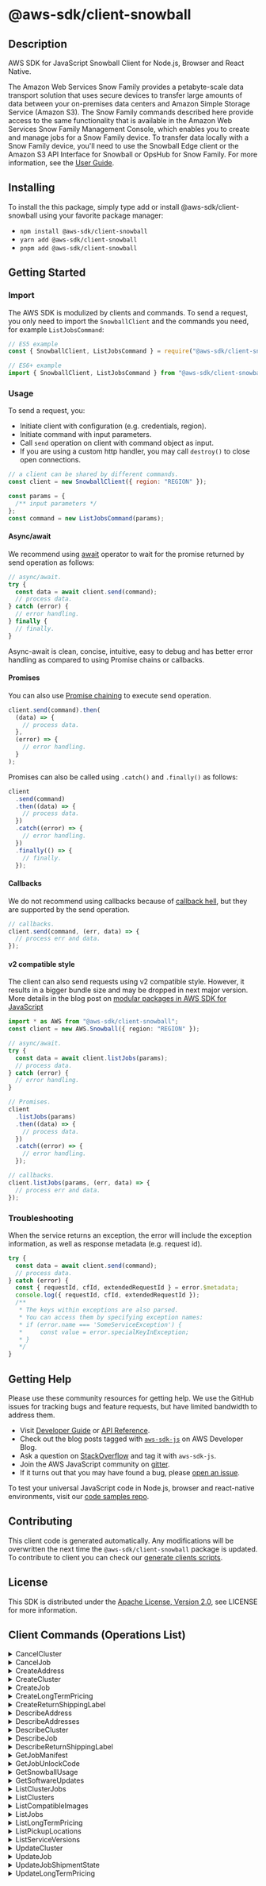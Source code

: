 <!-- generated file, do not edit directly -->

# @aws-sdk/client-snowball

## Description

AWS SDK for JavaScript Snowball Client for Node.js, Browser and React Native.

<p>The Amazon Web Services Snow Family provides a petabyte-scale data transport solution that uses
secure devices to transfer large amounts of data between your on-premises data centers and
Amazon Simple Storage Service (Amazon S3). The Snow Family commands described here provide access to the same
functionality that is available in the Amazon Web Services Snow Family Management Console, which enables you to create
and manage jobs for a Snow Family device. To transfer data locally with a Snow Family device,
you'll need to use the Snowball Edge client or the Amazon S3 API Interface for Snowball or OpsHub for Snow Family. For more information, see the <a href="https://docs.aws.amazon.com/AWSImportExport/latest/ug/api-reference.html">User Guide</a>.</p>

## Installing

To install the this package, simply type add or install @aws-sdk/client-snowball
using your favorite package manager:

- `npm install @aws-sdk/client-snowball`
- `yarn add @aws-sdk/client-snowball`
- `pnpm add @aws-sdk/client-snowball`

## Getting Started

### Import

The AWS SDK is modulized by clients and commands.
To send a request, you only need to import the `SnowballClient` and
the commands you need, for example `ListJobsCommand`:

```js
// ES5 example
const { SnowballClient, ListJobsCommand } = require("@aws-sdk/client-snowball");
```

```ts
// ES6+ example
import { SnowballClient, ListJobsCommand } from "@aws-sdk/client-snowball";
```

### Usage

To send a request, you:

- Initiate client with configuration (e.g. credentials, region).
- Initiate command with input parameters.
- Call `send` operation on client with command object as input.
- If you are using a custom http handler, you may call `destroy()` to close open connections.

```js
// a client can be shared by different commands.
const client = new SnowballClient({ region: "REGION" });

const params = {
  /** input parameters */
};
const command = new ListJobsCommand(params);
```

#### Async/await

We recommend using [await](https://developer.mozilla.org/en-US/docs/Web/JavaScript/Reference/Operators/await)
operator to wait for the promise returned by send operation as follows:

```js
// async/await.
try {
  const data = await client.send(command);
  // process data.
} catch (error) {
  // error handling.
} finally {
  // finally.
}
```

Async-await is clean, concise, intuitive, easy to debug and has better error handling
as compared to using Promise chains or callbacks.

#### Promises

You can also use [Promise chaining](https://developer.mozilla.org/en-US/docs/Web/JavaScript/Guide/Using_promises#chaining)
to execute send operation.

```js
client.send(command).then(
  (data) => {
    // process data.
  },
  (error) => {
    // error handling.
  }
);
```

Promises can also be called using `.catch()` and `.finally()` as follows:

```js
client
  .send(command)
  .then((data) => {
    // process data.
  })
  .catch((error) => {
    // error handling.
  })
  .finally(() => {
    // finally.
  });
```

#### Callbacks

We do not recommend using callbacks because of [callback hell](http://callbackhell.com/),
but they are supported by the send operation.

```js
// callbacks.
client.send(command, (err, data) => {
  // process err and data.
});
```

#### v2 compatible style

The client can also send requests using v2 compatible style.
However, it results in a bigger bundle size and may be dropped in next major version. More details in the blog post
on [modular packages in AWS SDK for JavaScript](https://aws.amazon.com/blogs/developer/modular-packages-in-aws-sdk-for-javascript/)

```ts
import * as AWS from "@aws-sdk/client-snowball";
const client = new AWS.Snowball({ region: "REGION" });

// async/await.
try {
  const data = await client.listJobs(params);
  // process data.
} catch (error) {
  // error handling.
}

// Promises.
client
  .listJobs(params)
  .then((data) => {
    // process data.
  })
  .catch((error) => {
    // error handling.
  });

// callbacks.
client.listJobs(params, (err, data) => {
  // process err and data.
});
```

### Troubleshooting

When the service returns an exception, the error will include the exception information,
as well as response metadata (e.g. request id).

```js
try {
  const data = await client.send(command);
  // process data.
} catch (error) {
  const { requestId, cfId, extendedRequestId } = error.$metadata;
  console.log({ requestId, cfId, extendedRequestId });
  /**
   * The keys within exceptions are also parsed.
   * You can access them by specifying exception names:
   * if (error.name === 'SomeServiceException') {
   *     const value = error.specialKeyInException;
   * }
   */
}
```

## Getting Help

Please use these community resources for getting help.
We use the GitHub issues for tracking bugs and feature requests, but have limited bandwidth to address them.

- Visit [Developer Guide](https://docs.aws.amazon.com/sdk-for-javascript/v3/developer-guide/welcome.html)
  or [API Reference](https://docs.aws.amazon.com/AWSJavaScriptSDK/v3/latest/index.html).
- Check out the blog posts tagged with [`aws-sdk-js`](https://aws.amazon.com/blogs/developer/tag/aws-sdk-js/)
  on AWS Developer Blog.
- Ask a question on [StackOverflow](https://stackoverflow.com/questions/tagged/aws-sdk-js) and tag it with `aws-sdk-js`.
- Join the AWS JavaScript community on [gitter](https://gitter.im/aws/aws-sdk-js-v3).
- If it turns out that you may have found a bug, please [open an issue](https://github.com/aws/aws-sdk-js-v3/issues/new/choose).

To test your universal JavaScript code in Node.js, browser and react-native environments,
visit our [code samples repo](https://github.com/aws-samples/aws-sdk-js-tests).

## Contributing

This client code is generated automatically. Any modifications will be overwritten the next time the `@aws-sdk/client-snowball` package is updated.
To contribute to client you can check our [generate clients scripts](https://github.com/aws/aws-sdk-js-v3/tree/main/scripts/generate-clients).

## License

This SDK is distributed under the
[Apache License, Version 2.0](http://www.apache.org/licenses/LICENSE-2.0),
see LICENSE for more information.

## Client Commands (Operations List)

<details>
<summary>
CancelCluster
</summary>

[Command API Reference](https://docs.aws.amazon.com/AWSJavaScriptSDK/v3/latest/clients/client-snowball/classes/cancelclustercommand.html) / [Input](https://docs.aws.amazon.com/AWSJavaScriptSDK/v3/latest/clients/client-snowball/interfaces/cancelclustercommandinput.html) / [Output](https://docs.aws.amazon.com/AWSJavaScriptSDK/v3/latest/clients/client-snowball/interfaces/cancelclustercommandoutput.html)

</details>
<details>
<summary>
CancelJob
</summary>

[Command API Reference](https://docs.aws.amazon.com/AWSJavaScriptSDK/v3/latest/clients/client-snowball/classes/canceljobcommand.html) / [Input](https://docs.aws.amazon.com/AWSJavaScriptSDK/v3/latest/clients/client-snowball/interfaces/canceljobcommandinput.html) / [Output](https://docs.aws.amazon.com/AWSJavaScriptSDK/v3/latest/clients/client-snowball/interfaces/canceljobcommandoutput.html)

</details>
<details>
<summary>
CreateAddress
</summary>

[Command API Reference](https://docs.aws.amazon.com/AWSJavaScriptSDK/v3/latest/clients/client-snowball/classes/createaddresscommand.html) / [Input](https://docs.aws.amazon.com/AWSJavaScriptSDK/v3/latest/clients/client-snowball/interfaces/createaddresscommandinput.html) / [Output](https://docs.aws.amazon.com/AWSJavaScriptSDK/v3/latest/clients/client-snowball/interfaces/createaddresscommandoutput.html)

</details>
<details>
<summary>
CreateCluster
</summary>

[Command API Reference](https://docs.aws.amazon.com/AWSJavaScriptSDK/v3/latest/clients/client-snowball/classes/createclustercommand.html) / [Input](https://docs.aws.amazon.com/AWSJavaScriptSDK/v3/latest/clients/client-snowball/interfaces/createclustercommandinput.html) / [Output](https://docs.aws.amazon.com/AWSJavaScriptSDK/v3/latest/clients/client-snowball/interfaces/createclustercommandoutput.html)

</details>
<details>
<summary>
CreateJob
</summary>

[Command API Reference](https://docs.aws.amazon.com/AWSJavaScriptSDK/v3/latest/clients/client-snowball/classes/createjobcommand.html) / [Input](https://docs.aws.amazon.com/AWSJavaScriptSDK/v3/latest/clients/client-snowball/interfaces/createjobcommandinput.html) / [Output](https://docs.aws.amazon.com/AWSJavaScriptSDK/v3/latest/clients/client-snowball/interfaces/createjobcommandoutput.html)

</details>
<details>
<summary>
CreateLongTermPricing
</summary>

[Command API Reference](https://docs.aws.amazon.com/AWSJavaScriptSDK/v3/latest/clients/client-snowball/classes/createlongtermpricingcommand.html) / [Input](https://docs.aws.amazon.com/AWSJavaScriptSDK/v3/latest/clients/client-snowball/interfaces/createlongtermpricingcommandinput.html) / [Output](https://docs.aws.amazon.com/AWSJavaScriptSDK/v3/latest/clients/client-snowball/interfaces/createlongtermpricingcommandoutput.html)

</details>
<details>
<summary>
CreateReturnShippingLabel
</summary>

[Command API Reference](https://docs.aws.amazon.com/AWSJavaScriptSDK/v3/latest/clients/client-snowball/classes/createreturnshippinglabelcommand.html) / [Input](https://docs.aws.amazon.com/AWSJavaScriptSDK/v3/latest/clients/client-snowball/interfaces/createreturnshippinglabelcommandinput.html) / [Output](https://docs.aws.amazon.com/AWSJavaScriptSDK/v3/latest/clients/client-snowball/interfaces/createreturnshippinglabelcommandoutput.html)

</details>
<details>
<summary>
DescribeAddress
</summary>

[Command API Reference](https://docs.aws.amazon.com/AWSJavaScriptSDK/v3/latest/clients/client-snowball/classes/describeaddresscommand.html) / [Input](https://docs.aws.amazon.com/AWSJavaScriptSDK/v3/latest/clients/client-snowball/interfaces/describeaddresscommandinput.html) / [Output](https://docs.aws.amazon.com/AWSJavaScriptSDK/v3/latest/clients/client-snowball/interfaces/describeaddresscommandoutput.html)

</details>
<details>
<summary>
DescribeAddresses
</summary>

[Command API Reference](https://docs.aws.amazon.com/AWSJavaScriptSDK/v3/latest/clients/client-snowball/classes/describeaddressescommand.html) / [Input](https://docs.aws.amazon.com/AWSJavaScriptSDK/v3/latest/clients/client-snowball/interfaces/describeaddressescommandinput.html) / [Output](https://docs.aws.amazon.com/AWSJavaScriptSDK/v3/latest/clients/client-snowball/interfaces/describeaddressescommandoutput.html)

</details>
<details>
<summary>
DescribeCluster
</summary>

[Command API Reference](https://docs.aws.amazon.com/AWSJavaScriptSDK/v3/latest/clients/client-snowball/classes/describeclustercommand.html) / [Input](https://docs.aws.amazon.com/AWSJavaScriptSDK/v3/latest/clients/client-snowball/interfaces/describeclustercommandinput.html) / [Output](https://docs.aws.amazon.com/AWSJavaScriptSDK/v3/latest/clients/client-snowball/interfaces/describeclustercommandoutput.html)

</details>
<details>
<summary>
DescribeJob
</summary>

[Command API Reference](https://docs.aws.amazon.com/AWSJavaScriptSDK/v3/latest/clients/client-snowball/classes/describejobcommand.html) / [Input](https://docs.aws.amazon.com/AWSJavaScriptSDK/v3/latest/clients/client-snowball/interfaces/describejobcommandinput.html) / [Output](https://docs.aws.amazon.com/AWSJavaScriptSDK/v3/latest/clients/client-snowball/interfaces/describejobcommandoutput.html)

</details>
<details>
<summary>
DescribeReturnShippingLabel
</summary>

[Command API Reference](https://docs.aws.amazon.com/AWSJavaScriptSDK/v3/latest/clients/client-snowball/classes/describereturnshippinglabelcommand.html) / [Input](https://docs.aws.amazon.com/AWSJavaScriptSDK/v3/latest/clients/client-snowball/interfaces/describereturnshippinglabelcommandinput.html) / [Output](https://docs.aws.amazon.com/AWSJavaScriptSDK/v3/latest/clients/client-snowball/interfaces/describereturnshippinglabelcommandoutput.html)

</details>
<details>
<summary>
GetJobManifest
</summary>

[Command API Reference](https://docs.aws.amazon.com/AWSJavaScriptSDK/v3/latest/clients/client-snowball/classes/getjobmanifestcommand.html) / [Input](https://docs.aws.amazon.com/AWSJavaScriptSDK/v3/latest/clients/client-snowball/interfaces/getjobmanifestcommandinput.html) / [Output](https://docs.aws.amazon.com/AWSJavaScriptSDK/v3/latest/clients/client-snowball/interfaces/getjobmanifestcommandoutput.html)

</details>
<details>
<summary>
GetJobUnlockCode
</summary>

[Command API Reference](https://docs.aws.amazon.com/AWSJavaScriptSDK/v3/latest/clients/client-snowball/classes/getjobunlockcodecommand.html) / [Input](https://docs.aws.amazon.com/AWSJavaScriptSDK/v3/latest/clients/client-snowball/interfaces/getjobunlockcodecommandinput.html) / [Output](https://docs.aws.amazon.com/AWSJavaScriptSDK/v3/latest/clients/client-snowball/interfaces/getjobunlockcodecommandoutput.html)

</details>
<details>
<summary>
GetSnowballUsage
</summary>

[Command API Reference](https://docs.aws.amazon.com/AWSJavaScriptSDK/v3/latest/clients/client-snowball/classes/getsnowballusagecommand.html) / [Input](https://docs.aws.amazon.com/AWSJavaScriptSDK/v3/latest/clients/client-snowball/interfaces/getsnowballusagecommandinput.html) / [Output](https://docs.aws.amazon.com/AWSJavaScriptSDK/v3/latest/clients/client-snowball/interfaces/getsnowballusagecommandoutput.html)

</details>
<details>
<summary>
GetSoftwareUpdates
</summary>

[Command API Reference](https://docs.aws.amazon.com/AWSJavaScriptSDK/v3/latest/clients/client-snowball/classes/getsoftwareupdatescommand.html) / [Input](https://docs.aws.amazon.com/AWSJavaScriptSDK/v3/latest/clients/client-snowball/interfaces/getsoftwareupdatescommandinput.html) / [Output](https://docs.aws.amazon.com/AWSJavaScriptSDK/v3/latest/clients/client-snowball/interfaces/getsoftwareupdatescommandoutput.html)

</details>
<details>
<summary>
ListClusterJobs
</summary>

[Command API Reference](https://docs.aws.amazon.com/AWSJavaScriptSDK/v3/latest/clients/client-snowball/classes/listclusterjobscommand.html) / [Input](https://docs.aws.amazon.com/AWSJavaScriptSDK/v3/latest/clients/client-snowball/interfaces/listclusterjobscommandinput.html) / [Output](https://docs.aws.amazon.com/AWSJavaScriptSDK/v3/latest/clients/client-snowball/interfaces/listclusterjobscommandoutput.html)

</details>
<details>
<summary>
ListClusters
</summary>

[Command API Reference](https://docs.aws.amazon.com/AWSJavaScriptSDK/v3/latest/clients/client-snowball/classes/listclusterscommand.html) / [Input](https://docs.aws.amazon.com/AWSJavaScriptSDK/v3/latest/clients/client-snowball/interfaces/listclusterscommandinput.html) / [Output](https://docs.aws.amazon.com/AWSJavaScriptSDK/v3/latest/clients/client-snowball/interfaces/listclusterscommandoutput.html)

</details>
<details>
<summary>
ListCompatibleImages
</summary>

[Command API Reference](https://docs.aws.amazon.com/AWSJavaScriptSDK/v3/latest/clients/client-snowball/classes/listcompatibleimagescommand.html) / [Input](https://docs.aws.amazon.com/AWSJavaScriptSDK/v3/latest/clients/client-snowball/interfaces/listcompatibleimagescommandinput.html) / [Output](https://docs.aws.amazon.com/AWSJavaScriptSDK/v3/latest/clients/client-snowball/interfaces/listcompatibleimagescommandoutput.html)

</details>
<details>
<summary>
ListJobs
</summary>

[Command API Reference](https://docs.aws.amazon.com/AWSJavaScriptSDK/v3/latest/clients/client-snowball/classes/listjobscommand.html) / [Input](https://docs.aws.amazon.com/AWSJavaScriptSDK/v3/latest/clients/client-snowball/interfaces/listjobscommandinput.html) / [Output](https://docs.aws.amazon.com/AWSJavaScriptSDK/v3/latest/clients/client-snowball/interfaces/listjobscommandoutput.html)

</details>
<details>
<summary>
ListLongTermPricing
</summary>

[Command API Reference](https://docs.aws.amazon.com/AWSJavaScriptSDK/v3/latest/clients/client-snowball/classes/listlongtermpricingcommand.html) / [Input](https://docs.aws.amazon.com/AWSJavaScriptSDK/v3/latest/clients/client-snowball/interfaces/listlongtermpricingcommandinput.html) / [Output](https://docs.aws.amazon.com/AWSJavaScriptSDK/v3/latest/clients/client-snowball/interfaces/listlongtermpricingcommandoutput.html)

</details>
<details>
<summary>
ListPickupLocations
</summary>

[Command API Reference](https://docs.aws.amazon.com/AWSJavaScriptSDK/v3/latest/clients/client-snowball/classes/listpickuplocationscommand.html) / [Input](https://docs.aws.amazon.com/AWSJavaScriptSDK/v3/latest/clients/client-snowball/interfaces/listpickuplocationscommandinput.html) / [Output](https://docs.aws.amazon.com/AWSJavaScriptSDK/v3/latest/clients/client-snowball/interfaces/listpickuplocationscommandoutput.html)

</details>
<details>
<summary>
ListServiceVersions
</summary>

[Command API Reference](https://docs.aws.amazon.com/AWSJavaScriptSDK/v3/latest/clients/client-snowball/classes/listserviceversionscommand.html) / [Input](https://docs.aws.amazon.com/AWSJavaScriptSDK/v3/latest/clients/client-snowball/interfaces/listserviceversionscommandinput.html) / [Output](https://docs.aws.amazon.com/AWSJavaScriptSDK/v3/latest/clients/client-snowball/interfaces/listserviceversionscommandoutput.html)

</details>
<details>
<summary>
UpdateCluster
</summary>

[Command API Reference](https://docs.aws.amazon.com/AWSJavaScriptSDK/v3/latest/clients/client-snowball/classes/updateclustercommand.html) / [Input](https://docs.aws.amazon.com/AWSJavaScriptSDK/v3/latest/clients/client-snowball/interfaces/updateclustercommandinput.html) / [Output](https://docs.aws.amazon.com/AWSJavaScriptSDK/v3/latest/clients/client-snowball/interfaces/updateclustercommandoutput.html)

</details>
<details>
<summary>
UpdateJob
</summary>

[Command API Reference](https://docs.aws.amazon.com/AWSJavaScriptSDK/v3/latest/clients/client-snowball/classes/updatejobcommand.html) / [Input](https://docs.aws.amazon.com/AWSJavaScriptSDK/v3/latest/clients/client-snowball/interfaces/updatejobcommandinput.html) / [Output](https://docs.aws.amazon.com/AWSJavaScriptSDK/v3/latest/clients/client-snowball/interfaces/updatejobcommandoutput.html)

</details>
<details>
<summary>
UpdateJobShipmentState
</summary>

[Command API Reference](https://docs.aws.amazon.com/AWSJavaScriptSDK/v3/latest/clients/client-snowball/classes/updatejobshipmentstatecommand.html) / [Input](https://docs.aws.amazon.com/AWSJavaScriptSDK/v3/latest/clients/client-snowball/interfaces/updatejobshipmentstatecommandinput.html) / [Output](https://docs.aws.amazon.com/AWSJavaScriptSDK/v3/latest/clients/client-snowball/interfaces/updatejobshipmentstatecommandoutput.html)

</details>
<details>
<summary>
UpdateLongTermPricing
</summary>

[Command API Reference](https://docs.aws.amazon.com/AWSJavaScriptSDK/v3/latest/clients/client-snowball/classes/updatelongtermpricingcommand.html) / [Input](https://docs.aws.amazon.com/AWSJavaScriptSDK/v3/latest/clients/client-snowball/interfaces/updatelongtermpricingcommandinput.html) / [Output](https://docs.aws.amazon.com/AWSJavaScriptSDK/v3/latest/clients/client-snowball/interfaces/updatelongtermpricingcommandoutput.html)

</details>
